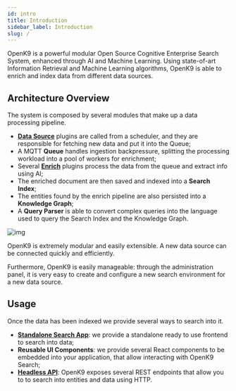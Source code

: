 ```yaml
---
id: intro
title: Introduction
sidebar_label: Introduction
slug: /
---
```


OpenK9 is a powerful modular Open Source Cognitive Enterprise Search System, enhanced through AI and Machine Learning. Using state-of-art Information Retrieval and Machine Learning algorithms, OpenK9 is able to enrich and index data from different data sources.

## Architecture Overview

The system is composed by several modules that make up a data processing pipeline.

- [**Data Source**](datasource) plugins are called from a scheduler, and they are responsible for fetching new data and put it into the Queue;
- A MQTT **Queue** handles ingestion backpressure, splitting the processing workload into a pool of workers for enrichment;
- Several [**Enrich**](enrich) plugins process the data from the queue and extract info using AI;
- The enriched document are then saved and indexed into a **Search Index**;
- The entities found by the enrich pipeline are also persisted into a **Knowledge Graph**;
- A **Query Parser** is able to convert complex queries into the language used to query the Search Index and the Knowledge Graph.

![img](../static/img/arch.svg)

OpenK9 is extremely modular and easily extensible. A new data source can be connected quickly and efficiently.

Furthermore, OpenK9 is easily manageable: through the administration panel, it is very easy to create and configure a new search environment for a new data source.

## Usage

Once the data has been indexed we provide several ways to search into it.

- **[Standalone Search App](standalone-app)**: we provide a standalone ready to use frontend to search into data;
- **Reusable UI Components**: we provide several React components to be embedded into your application, that allow interacting with OpenK9 Search;
- **[Headless API](headless-api)**: OpenK9 exposes several REST endpoints that allow you to to search into entities and data using HTTP.
